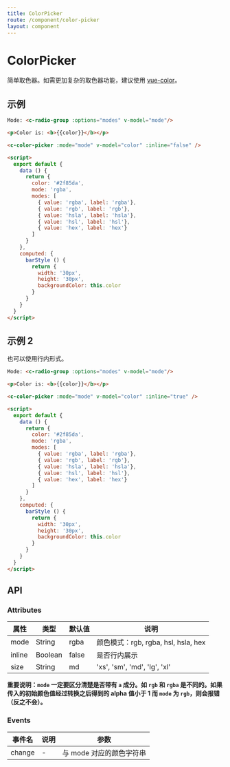 ```yaml
---
title: ColorPicker
route: /component/color-picker
layout: component
---
```


# ColorPicker

简单取色器。如需更加复杂的取色器功能，建议使用 [vue-color](https://github.com/xiaokaike/vue-color)。

## 示例

```html
Mode: <c-radio-group :options="modes" v-model="mode"/>

<p>Color is: <b>{{color}}</b></p>

<c-color-picker :mode="mode" v-model="color" :inline="false" />

<script>
  export default {
    data () {
      return {
        color: '#2f85da',
        mode: 'rgba',
        modes: [
          { value: 'rgba', label: 'rgba'},
          { value: 'rgb', label: 'rgb'},
          { value: 'hsla', label: 'hsla'},
          { value: 'hsl', label: 'hsl'},
          { value: 'hex', label: 'hex'}
        ]
      }
    },
    computed: {
      barStyle () {
        return {
          width: '30px',
          height: '30px',
          backgroundColor: this.color
        }
      }
    }
  }
</script>
```

## 示例 2

也可以使用行内形式。

```html
Mode: <c-radio-group :options="modes" v-model="mode"/>

<p>Color is: <b>{{color}}</b></p>

<c-color-picker :mode="mode" v-model="color" :inline="true" />

<script>
  export default {
    data () {
      return {
        color: '#2f85da',
        mode: 'rgba',
        modes: [
          { value: 'rgba', label: 'rgba'},
          { value: 'rgb', label: 'rgb'},
          { value: 'hsla', label: 'hsla'},
          { value: 'hsl', label: 'hsl'},
          { value: 'hex', label: 'hex'}
        ]
      }
    },
    computed: {
      barStyle () {
        return {
          width: '30px',
          height: '30px',
          backgroundColor: this.color
        }
      }
    }
  }
</script>
```

## API

### Attributes

| 属性 | 类型 | 默认值 | 说明 |
|-----|------|-------|-----|
| mode | String | rgba | 颜色模式：rgb, rgba, hsl, hsla, hex |
| inline | Boolean | false | 是否行内展示 |
| size | String | md | 'xs', 'sm', 'md', 'lg', 'xl' |

**重要说明：`mode` 一定要区分清楚是否带有 `a` 成分。如 `rgb` 和 `rgba` 是不同的。如果传入的初始颜色值经过转换之后得到的 alpha 值小于 1 而 `mode` 为 `rgb`，则会报错（反之不会）。**

### Events

| 事件名 | 说明 | 参数 |
|-------|------|-------|
|change | - | 与 mode 对应的颜色字符串 |
